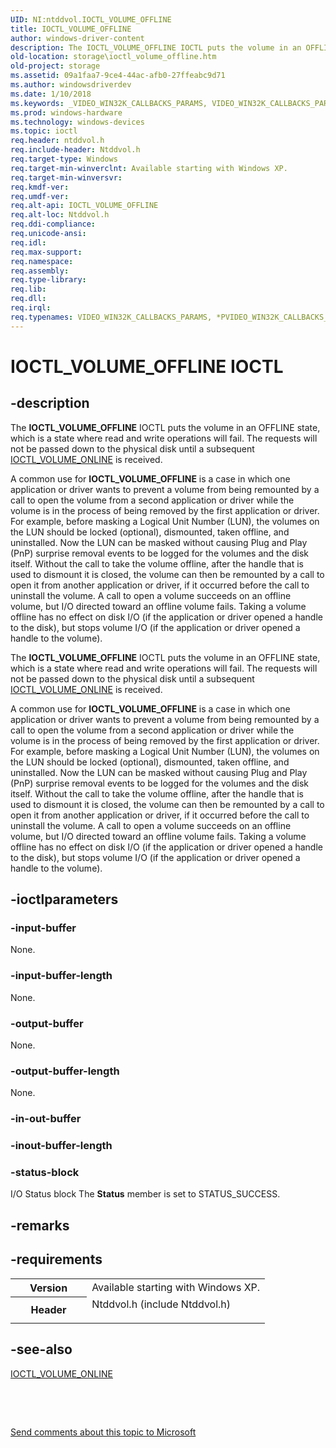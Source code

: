 ```yaml
---
UID: NI:ntddvol.IOCTL_VOLUME_OFFLINE
title: IOCTL_VOLUME_OFFLINE
author: windows-driver-content
description: The IOCTL_VOLUME_OFFLINE IOCTL puts the volume in an OFFLINE state, which is a state where read and write operations will fail.
old-location: storage\ioctl_volume_offline.htm
old-project: storage
ms.assetid: 09a1faa7-9ce4-44ac-afb0-27ffeabc9d71
ms.author: windowsdriverdev
ms.date: 1/10/2018
ms.keywords: _VIDEO_WIN32K_CALLBACKS_PARAMS, VIDEO_WIN32K_CALLBACKS_PARAMS, *PVIDEO_WIN32K_CALLBACKS_PARAMS
ms.prod: windows-hardware
ms.technology: windows-devices
ms.topic: ioctl
req.header: ntddvol.h
req.include-header: Ntddvol.h
req.target-type: Windows
req.target-min-winverclnt: Available starting with Windows XP.
req.target-min-winversvr: 
req.kmdf-ver: 
req.umdf-ver: 
req.alt-api: IOCTL_VOLUME_OFFLINE
req.alt-loc: Ntddvol.h
req.ddi-compliance: 
req.unicode-ansi: 
req.idl: 
req.max-support: 
req.namespace: 
req.assembly: 
req.type-library: 
req.lib: 
req.dll: 
req.irql: 
req.typenames: VIDEO_WIN32K_CALLBACKS_PARAMS, *PVIDEO_WIN32K_CALLBACKS_PARAMS
---
```


# IOCTL_VOLUME_OFFLINE IOCTL



## -description

The <b>IOCTL_VOLUME_OFFLINE</b> IOCTL puts the volume in an OFFLINE state, which is a state where read and write operations will fail. The requests will not be passed down to the physical disk until a subsequent <a href="..\ntddvol\ni-ntddvol-ioctl_volume_online.md">IOCTL_VOLUME_ONLINE</a> is received.

A common use for <b>IOCTL_VOLUME_OFFLINE</b> is a case in which one application or driver wants to prevent a volume from being remounted by a call to open the volume from a second application or driver while the volume is in the process of being removed by the first application or driver. For example, before masking a Logical Unit Number (LUN), the volumes on the LUN should be locked (optional), dismounted, taken offline, and uninstalled. Now the LUN can be masked without causing Plug and Play (PnP) surprise removal events to be logged for the volumes and the disk itself. Without the call to take the volume offline, after the handle that is used to dismount it is closed, the volume can then be remounted by a call to open it from another application or driver, if it occurred before the call to uninstall the volume. A call to open a volume succeeds on an offline volume, but I/O directed toward an offline volume fails. Taking a volume offline has no effect on disk I/O (if the application or driver opened a handle to the disk), but stops volume I/O (if the application or driver opened a handle to the volume).



The <b>IOCTL_VOLUME_OFFLINE</b> IOCTL puts the volume in an OFFLINE state, which is a state where read and write operations will fail. The requests will not be passed down to the physical disk until a subsequent <a href="..\ntddvol\ni-ntddvol-ioctl_volume_online.md">IOCTL_VOLUME_ONLINE</a> is received.

A common use for <b>IOCTL_VOLUME_OFFLINE</b> is a case in which one application or driver wants to prevent a volume from being remounted by a call to open the volume from a second application or driver while the volume is in the process of being removed by the first application or driver. For example, before masking a Logical Unit Number (LUN), the volumes on the LUN should be locked (optional), dismounted, taken offline, and uninstalled. Now the LUN can be masked without causing Plug and Play (PnP) surprise removal events to be logged for the volumes and the disk itself. Without the call to take the volume offline, after the handle that is used to dismount it is closed, the volume can then be remounted by a call to open it from another application or driver, if it occurred before the call to uninstall the volume. A call to open a volume succeeds on an offline volume, but I/O directed toward an offline volume fails. Taking a volume offline has no effect on disk I/O (if the application or driver opened a handle to the disk), but stops volume I/O (if the application or driver opened a handle to the volume).



## -ioctlparameters

### -input-buffer
None.


### -input-buffer-length
None.


### -output-buffer
None.


### -output-buffer-length
None.


### -in-out-buffer

<text></text>

### -inout-buffer-length

<text></text>

### -status-block
I/O Status block
The <b>Status</b> member is set to STATUS_SUCCESS.


## -remarks


## -requirements
<table>
<tr>
<th width="30%">
Version

</th>
<td width="70%">
Available starting with Windows XP.

</td>
</tr>
<tr>
<th width="30%">
Header

</th>
<td width="70%">
<dl>
<dt>Ntddvol.h (include Ntddvol.h)</dt>
</dl>
</td>
</tr>
</table>

## -see-also
<dl>
<dt>
<a href="..\ntddvol\ni-ntddvol-ioctl_volume_online.md">IOCTL_VOLUME_ONLINE</a>
</dt>
</dl>
 

 

<a href="mailto:wsddocfb@microsoft.com?subject=Documentation%20feedback [storage\storage]:%20IOCTL_VOLUME_OFFLINE control code%20 RELEASE:%20(1/10/2018)&amp;body=%0A%0APRIVACY STATEMENT%0A%0AWe use your feedback to improve the documentation. We don't use your email address for any other purpose, and we'll remove your email address from our system after the issue that you're reporting is fixed. While we're working to fix this issue, we might send you an email message to ask for more info. Later, we might also send you an email message to let you know that we've addressed your feedback.%0A%0AFor more info about Microsoft's privacy policy, see http://privacy.microsoft.com/en-us/default.aspx." title="Send comments about this topic to Microsoft">Send comments about this topic to Microsoft</a>

